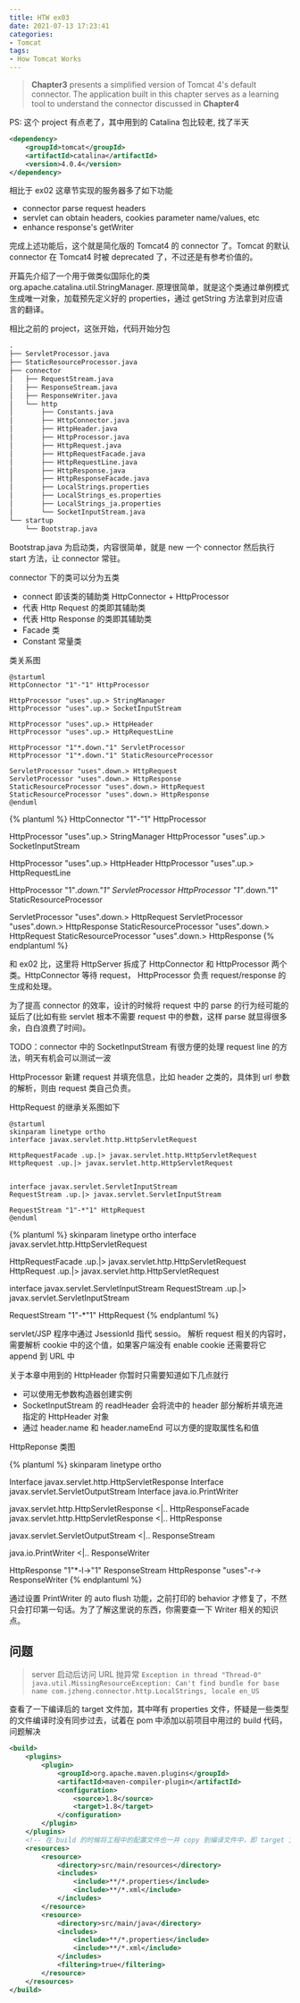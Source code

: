 ```yaml
---
title: HTW ex03
date: 2021-07-13 17:23:41
categories:
- Tomcat
tags:
- How Tomcat Works
---
```


> **Chapter3** presents a simplified version of Tomcat 4's default connector.
> The application built in this chapter serves as a learning tool to understand the connector discussed in **Chapter4**

PS: 这个 project 有点老了，其中用到的 Catalina 包比较老, 找了半天

```xml
<dependency>
    <groupId>tomcat</groupId>
    <artifactId>catalina</artifactId>
    <version>4.0.4</version>
</dependency>
```

相比于 ex02 这章节实现的服务器多了如下功能

* connector parse request headers
* servlet can obtain headers, cookies parameter name/values, etc
* enhance response's getWriter

完成上述功能后，这个就是简化版的 Tomcat4 的 connector 了。Tomcat 的默认 connector 在 Tomcat4 时被 deprecated 了，不过还是有参考价值的。

开篇先介绍了一个用于做类似国际化的类 org.apache.catalina.util.StringManager. 原理很简单，就是这个类通过单例模式生成唯一对象，加载预先定义好的 properties，通过 getString 方法拿到对应语言的翻译。

相比之前的 project，这张开始，代码开始分包

```txt
.
├── ServletProcessor.java
├── StaticResourceProcessor.java
├── connector
│   ├── RequestStream.java
│   ├── ResponseStream.java
│   ├── ResponseWriter.java
│   └── http
│       ├── Constants.java
│       ├── HttpConnector.java
│       ├── HttpHeader.java
│       ├── HttpProcessor.java
│       ├── HttpRequest.java
│       ├── HttpRequestFacade.java
│       ├── HttpRequestLine.java
│       ├── HttpResponse.java
│       ├── HttpResponseFacade.java
│       ├── LocalStrings.properties
│       ├── LocalStrings_es.properties
│       ├── LocalStrings_ja.properties
│       └── SocketInputStream.java
└── startup
    └── Bootstrap.java
```

Bootstrap.java 为启动类，内容很简单，就是 new 一个 connector 然后执行 start 方法，让 connector 常驻。

connector 下的类可以分为五类

* connect 即该类的辅助类 HttpConnector + HttpProcessor
* 代表 Http Request 的类即其辅助类
* 代表 Http Response 的类即其辅助类
* Facade 类
* Constant 常量类

类关系图

```plantuml
@startuml
HttpConnector "1"-"1" HttpProcessor

HttpProcessor "uses".up.> StringManager
HttpProcessor "uses".up.> SocketInputStream

HttpProcessor "uses".up.> HttpHeader
HttpProcessor "uses".up.> HttpRequestLine

HttpProcessor "1"*.down."1" ServletProcessor
HttpProcessor "1"*.down."1" StaticResourceProcessor

ServletProcessor "uses".down.> HttpRequest
ServletProcessor "uses".down.> HttpResponse
StaticResourceProcessor "uses".down.> HttpRequest
StaticResourceProcessor "uses".down.> HttpResponse
@enduml
```

{% plantuml %}
HttpConnector "1"-"1" HttpProcessor

HttpProcessor "uses".up.> StringManager
HttpProcessor "uses".up.> SocketInputStream

HttpProcessor "uses".up.> HttpHeader
HttpProcessor "uses".up.> HttpRequestLine

HttpProcessor "1"*.down."1" ServletProcessor
HttpProcessor "1"*.down."1" StaticResourceProcessor

ServletProcessor "uses".down.> HttpRequest
ServletProcessor "uses".down.> HttpResponse
StaticResourceProcessor "uses".down.> HttpRequest
StaticResourceProcessor "uses".down.> HttpResponse
{% endplantuml %}

和 ex02 比，这里将 HttpServer 拆成了 HttpConnector 和 HttpProcessor 两个类。HttpConnector 等待 request， HttpProcessor 负责 request/response 的生成和处理。

为了提高 connector 的效率，设计的时候将 request 中的 parse 的行为经可能的延后了(比如有些 servlet 根本不需要 request 中的参数，这样 parse 就显得很多余，白白浪费了时间)。

TODO：connector 中的 SocketInputStream 有很方便的处理 request line 的方法，明天有机会可以测试一波

HttpProcessor 新建 request 并填充信息，比如 header 之类的，具体到 url 参数的解析，则由 request 类自己负责。

HttpRequest 的继承关系图如下

```plantuml
@startuml
skinparam linetype ortho
interface javax.servlet.http.HttpServletRequest

HttpRequestFacade .up.|> javax.servlet.http.HttpServletRequest
HttpRequest .up.|> javax.servlet.http.HttpServletRequest


interface javax.servlet.ServletInputStream
RequestStream .up.|> javax.servlet.ServletInputStream

RequestStream "1"-*"1" HttpRequest
@enduml
```

{% plantuml %}
skinparam linetype ortho
interface javax.servlet.http.HttpServletRequest

HttpRequestFacade .up.|> javax.servlet.http.HttpServletRequest
HttpRequest .up.|> javax.servlet.http.HttpServletRequest


interface javax.servlet.ServletInputStream
RequestStream .up.|> javax.servlet.ServletInputStream

RequestStream "1"-*"1" HttpRequest
{% endplantuml %}

servlet/JSP 程序中通过 JsessionId 指代 sessio。 解析 request 相关的内容时，需要解析 cookie 中的这个值，如果客户端没有 enable cookie 还需要将它 append 到 URL 中

关于本章中用到的 HttpHeader 你暂时只需要知道如下几点就行

* 可以使用无参数构造器创建实例
* SocketInputStream 的 readHeader 会将流中的 header 部分解析并填充进指定的 HttpHeader 对象
* 通过 header.name 和 header.nameEnd 可以方便的提取属性名和值

HttpReponse 类图

{% plantuml %}
skinparam linetype ortho

Interface javax.servlet.http.HttpServletResponse
Interface javax.servlet.ServletOutputStream
Interface java.io.PrintWriter

javax.servlet.http.HttpServletResponse <|.. HttpResponseFacade
javax.servlet.http.HttpServletResponse <|.. HttpResponse


javax.servlet.ServletOutputStream <|.. ResponseStream


java.io.PrintWriter <|.. ResponseWriter


HttpResponse "1"*-l->"1" ResponseStream
HttpResponse "uses"-r-> ResponseWriter
{% endplantuml %}

通过设置 PrintWriter 的 auto flush 功能，之前打印的 behavior 才修复了，不然只会打印第一句话。为了了解这里说的东西，你需要查一下 Writer 相关的知识点。

## 问题

> server 启动后访问 URL 抛异常 `Exception in thread "Thread-0" java.util.MissingResourceException: Can't find bundle for base name com.jzheng.connector.http.LocalStrings, locale en_US`

查看了一下编译后的 target 文件加，其中咩有 properties 文件，怀疑是一些类型的文件编译时没有同步过去，试着在 pom 中添加以前项目中用过的 build 代码，问题解决

```xml
<build>
    <plugins>
        <plugin>
            <groupId>org.apache.maven.plugins</groupId>
            <artifactId>maven-compiler-plugin</artifactId>
            <configuration>
                <source>1.8</source>
                <target>1.8</target>
            </configuration>
        </plugin>
    </plugins>
    <!-- 在 build 的时候将工程中的配置文件也一并 copy 到编译文件中，即 target 文件夹下 -->
    <resources>
        <resource>
            <directory>src/main/resources</directory>
            <includes>
                <include>**/*.properties</include>
                <include>**/*.xml</include>
            </includes>
        </resource>
        <resource>
            <directory>src/main/java</directory>
            <includes>
                <include>**/*.properties</include>
                <include>**/*.xml</include>
            </includes>
            <filtering>true</filtering>
        </resource>
    </resources>
</build>
```